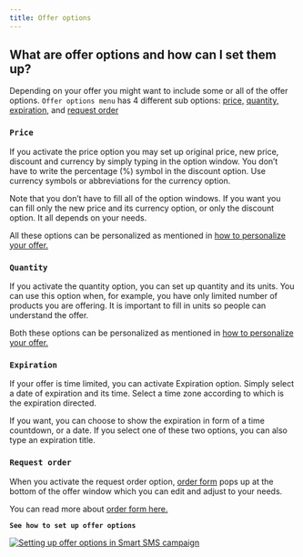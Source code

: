 ```yaml
---
title: Offer options
---
```


## What are offer options and how can I set them up?
Depending on your offer you might want to include some or all of the offer options. `Offer options menu` has 4 different sub options: [price,](#price) [quantity,](#quantity) [expiration,](#expiration) and [request order](#request-order)

### `Price`
If you activate the price option you may set up original price, new price, discount and currency by simply typing in the option window. You don’t have to write the percentage (%) symbol in the discount option. Use currency symbols or abbreviations for the currency option. 

Note that you don’t have to fill all of the option windows. If you want you can fill only the new price and its currency option, or only the discount option. It all depends on your needs. 

All these options can be personalized as mentioned in [how to personalize your offer.](offer-personalization.md#how-can-i-personalize-an-offer)

### `Quantity`
If you activate the quantity option, you can set up quantity and its units. You can use this option when, for example, you have only limited number of products you are offering. It is important to fill in units so people can understand the offer.

Both these options can be personalized as mentioned in [how to personalize your offer.](offer-personalization.md#how-can-i-personalize-an-offer)

### `Expiration`
If your offer is time limited, you can activate Expiration option. Simply select a date of expiration and its time. Select a time zone according to which is the expiration directed. 

If you want, you can choose to show the expiration in form of a time countdown, or a date. If you select one of these two options, you can also type an expiration title.

### `Request order`
When you activate the request order option, [order form](order-form.md#what-is-an-order-form-and-how-can-i-activate-it) pops up at the bottom of the offer window which you can edit and adjust to your needs.

You can read more about [order form here.](order-form.md#what-is-an-order-form-and-how-can-i-activate-it)


**`See how to set up offer options`**

[![Setting up offer options in Smart SMS campaign](https://img.youtube.com/vi/_2JmQMayU8g/hqdefault.jpg)](https://www.youtube.com/watch?v=_2JmQMayU8g) 
